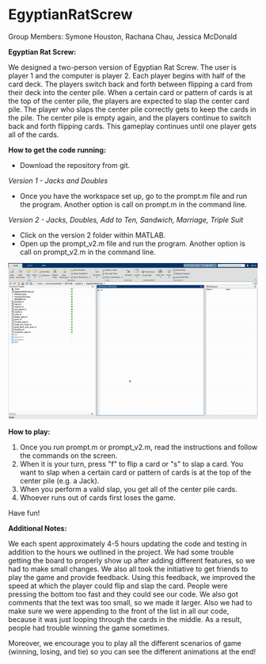 # EgyptianRatScrew

Group Members: Symone Houston, Rachana Chau, Jessica McDonald 

**Egyptian Rat Screw:** 

We designed a two-person version of Egyptian Rat Screw. The user is player 1 and the computer is player 2. 
Each player begins with half of the card deck. The players switch back and forth between flipping a card from 
their deck into the center pile. When a certain card or pattern of cards is at the top of the center pile, 
the players are expected to slap the center card pile. The player who slaps the center pile correctly 
gets to keep the cards in the pile. The center pile is empty again, and the players continue to switch back and 
forth flipping cards. This gameplay continues until one player gets all of the cards. 

**How to get the code running:** 
- Download the repository from git. 

*Version 1 - Jacks and Doubles* 

- Once you have the workspace set up, go to the prompt.m file and run the program. Another option is call on prompt.m in the command line. 

*Version 2 - Jacks, Doubles, Add to Ten, Sandwich, Marriage, Triple Suit* 

- Click on the version 2 folder within MATLAB.
- Open up the prompt_v2.m file and run the program. Another option is call on prompt_v2.m in the command line. 

![alt text](https://github.com/rachanachau/EgyptianRatScrew/blob/master/gameplay.gif "gameplay.gif")

**How to play:**
1. Once you run prompt.m or prompt_v2.m, read the instructions and follow the commands on the screen.
2. When it is your turn, press "f" to flip a card or "s" to slap a card. You want to slap when a certain card or pattern of cards is at the top of the center pile (e.g. a Jack).
3. When you perform a valid slap, you get all of the center pile cards.
4. Whoever runs out of cards first loses the game.

Have fun!

**Additional Notes:**

We each spent approximately 4-5 hours updating the code and testing in addition to the hours we outlined in the project. We had some trouble getting the board to properly show up after adding different features, so we had to make small changes. We also all took the initiative to get friends to play the game and provide feedback. Using this feedback, we improved the speed at which the player could flip and slap the card. People were pressing the bottom too fast and they could see our code. We also got comments that the text was too small, so we made it larger. Also we had to make sure we were appending to the front of the list in all our code, because it was just looping through the cards in the middle. As a result, people had trouble winning the game sometimes. 

Moreover, we encourage you to play all the different scenarios of game (winning, losing, and tie) so you can see the different animations at the end! 
